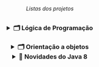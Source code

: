 <h6 align="center"> Listas dos projetos </h6>
<h3 align="center">   
<details>
<summary> 🗂️ Lógica de Programação </summary> <br>
<h5 align=left>
<a href="https://github.com/gladsonsimoes/ConteudosDeJava/tree/main/src/com/company/logica_de_programacao/variaveis_e_constantes"> 📂 </a> 01. Variaveis e constantes <br> <br>
    <a href="https://github.com/gladsonsimoes/ConteudosDeJava/tree/main/src/com/company/logica_de_programacao/operadores"> 📂 </a>  02. Operadores <br><br>
    <a href="https://github.com/gladsonsimoes/ConteudosDeJava/tree/main/src/com/company/logica_de_programacao/estrutura_de_decisao">  📂 </a>  03. Estrutura De Decisao <br><br>
    <a href="https://github.com/gladsonsimoes/ConteudosDeJava/tree/main/src/com/company/logica_de_programacao/Iteracao">  📂 </a>  04. Iteracao <br><br>
    <a href="https://github.com/gladsonsimoes/ConteudosDeJava/tree/main/src/com/company/logica_de_programacao/vetores">  📂 </a>  05. Vetores <br><br>
    <a href="https://github.com/gladsonsimoes/ConteudosDeJava/tree/main/src/com/company/logica_de_programacao/metodos">  📂 </a>  06. Metodos <br><br>
    <a href="https://github.com/gladsonsimoes/ConteudosDeJava/tree/main/src/com/company/logica_de_programacao/programacao_orientada_a_objetos"> 📂 </a>  07. programacao orientada a objetos <br><br>
    <a href="https://github.com/gladsonsimoes/ConteudosDeJava/tree/main/src/com/company/logica_de_programacao/leitura_e_escrita_de_dados_em_arquivos">  📂 </a>  08. leitura e escrita de dados em arquivos <br><br>
    <a href="https://github.com/gladsonsimoes/ConteudosDeJava/tree/main/src/com/company/logica_de_programacao/algoritmos_avancado">  📂 </a>  09. Algoritmos avançado<br><br>
</details> 
    
<h3 align="center">
<details>
<summary> 🗂️ Orientação a objetos </summary>
 <h4 align=left>
   <details>
    <summary> 📁 Parte 1 </summary> <br>    
       <h5>
        <a href="https://github.com/gladsonsimoes/ConteudosDeJava/tree/main/src/com/company/orientacao_a_objetos/orientacao_a_objetos_parte1/acessando_atributos_de_objetos/">  📂 </a> 01 - Criando atributos de objetos <br><br>
         <a href="https://github.com/gladsonsimoes/ConteudosDeJava/tree/main/src/com/company/orientacao_a_objetos/orientacao_a_objetos_parte1/composicao_objetos/"> 📂 </a> 02 - Composição Objetos <br><br>
         <a href="https://github.com/gladsonsimoes/ConteudosDeJava/tree/main/src/com/company/orientacao_a_objetos/orientacao_a_objetos_parte1/valores_padrao/"> 📂 </a> 03 - Valores Padrão <br><br>
         <a href="https://github.com/gladsonsimoes/ConteudosDeJava/tree/main/src/com/company/orientacao_a_objetos/orientacao_a_objetos_parte1/array/"> 📂 </a> 04 - array <br><br>
        </h5>
      </h4>
    
 <h4 align="left">
   <details>
     <summary>📁 Parte 2 </summary> <br>
     <h5>
     <a href="https://github.com/gladsonsimoes/ConteudosDeJava/tree/main/src/com/company/orientacao_a_objetos/orientacao_a_objetos_parte2/o_objeto_this/"> 📂 </a> 05 - o objeto This <br><br>
     <a href="https://github.com/gladsonsimoes/ConteudosDeJava/tree/main/src/com/company/orientacao_a_objetos/orientacao_a_objetos_parte2/construtores/"> 📂 </a> 06 - Teste Construtor(Construtores) <br><br>
     <a href="https://github.com/gladsonsimoes/ConteudosDeJava/tree/main/src/com/company/orientacao_a_objetos/orientacao_a_objetos_parte2/encapsulamento_e_modificadores_de_acesso_public_e_private/"> 📂 </a> 07 - Encapsulamento <br><br>
     <a href="https://github.com/gladsonsimoes/ConteudosDeJava/tree/main/src/com/company/orientacao_a_objetos/orientacao_a_objetos_parte2/modificador_de_acesso_default/"> 📂 </a> 08 - modificador_de_acesso_default <br><br>
     <a href="https://github.com/gladsonsimoes/ConteudosDeJava/tree/main/src/com/company/orientacao_a_objetos/orientacao_a_objetos_parte2/modificadores_static_e_final/"> 📂 </a> 09 - modificadores_static_e_final <br><br>
     <a href="https://github.com/gladsonsimoes/ConteudosDeJava/tree/main/src/com/company/orientacao_a_objetos/orientacao_a_objetos_parte2/desafio_objeto_this_e_construtores/"> 📂 </a> 10 - desafio_objeto_this_e_construtores <br><br>
     <a href="https://github.com/gladsonsimoes/ConteudosDeJava/tree/main/src/com/company/orientacao_a_objetos/orientacao_a_objetos_parte2/desafio_static_e_final_5_11/"> 📂 </a> 11 - desafio_static_e_final (5_11)<br><br>
     <a href="https://github.com/gladsonsimoes/ConteudosDeJava/tree/main/src/com/company/orientacao_a_objetos/orientacao_a_objetos_parte2/enumeracoes_5_12/"> 📂 </a> 12 - enumeracoes (5_12) <br><br>
     <a href="https://github.com/gladsonsimoes/ConteudosDeJava/tree/main/src/com/company/orientacao_a_objetos/orientacao_a_objetos_parte2/desafio_pacotes_e_enumeracoes_5_13/"> 📂 </a> 13 - desafio_pacotes_e_enumeracoes (5_13) <br><br>
     <a href="https://github.com/gladsonsimoes/ConteudosDeJava/tree/main/src/com/company/orientacao_a_objetos/orientacao_a_objetos_parte2/heranca_e_modificador_protected_5_14/"> 📂 </a> 14 - heranca_e_modificador_protected (5_14) <br><br>
     <a href="https://github.com/gladsonsimoes/ConteudosDeJava/tree/main/src/com/company/orientacao_a_objetos/orientacao_a_objetos_parte2/sobreposicao_5_16/"> 📂 </a> 15 - sobreposicao (5_16) <br><br>
     <a href="https://github.com/gladsonsimoes/ConteudosDeJava/tree/main/src/com/company/orientacao_a_objetos/orientacao_a_objetos_parte2/desafio_heranca_e_sobreposicao_5_17/"> 📂 </a> 16 - desafio heranca e sobreposicao (5_17) <br><br>
     <a href="https://github.com/gladsonsimoes/ConteudosDeJava/tree/main/src/com/company/orientacao_a_objetos/orientacao_a_objetos_parte2/_5_18_sobrecarga/"> 📂 </a> 17 - sobrecarga (5_18)<br><br>
     <a href="https://github.com/gladsonsimoes/ConteudosDeJava/tree/main/src/com/company/orientacao_a_objetos/orientacao_a_objetos_parte2/_5_19_exercicio_sobrecarga/"> 📂 </a> 18 - exercicio_sobrecarga (5_19)<br><br>
     <a href="https://github.com/gladsonsimoes/ConteudosDeJava/tree/main/src/com/company/orientacao_a_objetos/orientacao_a_objetos_parte2/_5_20_polimorfismo/"> 📂 </a> 19 - polimorfismo - cast de objeto (5_20)<br><br>
     <a href="https://github.com/gladsonsimoes/ConteudosDeJava/tree/main/src/com/company/orientacao_a_objetos/orientacao_a_objetos_parte2/_5_21_classes_abstratas/"> 📂 </a> 20 - Classes Abstratas (5_21)<br><br>
     <a href="https://github.com/gladsonsimoes/ConteudosDeJava/tree/main/src/com/company/orientacao_a_objetos/orientacao_a_objetos_parte2/_5_21_classes_abstratas/"> 📂 </a> 21 - desafio_polimorfismo_e_classes_abstrata (5_22)<br><br>
     <a href="https://github.com/gladsonsimoes/ConteudosDeJava/tree/main/src/com/company/orientacao_a_objetos/orientacao_a_objetos_parte2/_5_23_interfaces/"> 📂 </a> 22 - interfaces (5_23)<br><br>
     <a href="https://github.com/gladsonsimoes/ConteudosDeJava/tree/main/src/com/company/orientacao_a_objetos/orientacao_a_objetos_parte2/_5_24_exercicio_interface_e_polimorfismo/desafio/"> 📂 </a> 23 - exercicio_interface_e_polimorfismo (5_24) <br><br> 
   </h5>
  </h4>
    
<h4 align="left">
 <details>
  <summary> 📁 Tópicos avançados </summary> <br>
    <a href="https://github.com/gladsonsimoes/ConteudosDeJava/tree/main/src/com/company/orientacao_a_objetos/topicos_avancados/_6_2_classe_java_lang_math/"> 📂 </a> 24 - classe java lang math (6_2) <br><br> 
    <a href="https://github.com/gladsonsimoes/ConteudosDeJava/tree/main/src/com/company/orientacao_a_objetos/topicos_avancados/_6_3_desafio_java_lang_math/"> 📂 </a> 25 - Desafio classe java lang math (6_3)<br><br> 
    <a href="https://github.com/gladsonsimoes/ConteudosDeJava/tree/main/src/com/company/orientacao_a_objetos/topicos_avancados/_6_4_tratando_e_lancando_excecoes/"> 📂 </a> 26 - tratando e lancando_excecoes (6_4)<br><br> 
    <a href="https://github.com/gladsonsimoes/ConteudosDeJava/tree/main/src/com/company/orientacao_a_objetos/topicos_avancados/_6_5_desafio_excecoes/"> 📂 </a> 27 - desafio excecoes (6_5)<br><br> 
    <a href="https://github.com/gladsonsimoes/ConteudosDeJava/tree/main/src/com/company/orientacao_a_objetos/topicos_avancados/_6_6_Classes_StringBuffer_e_StringBuilder/"> 📂 </a> 28 - Classes StringBuffer e StringBuilder (6_6)<br><br> 
    <a href="https://github.com/gladsonsimoes/ConteudosDeJava/tree/main/src/com/company/orientacao_a_objetos/topicos_avancados/_6_7_trabalhando_com_datas/"> 📂 </a> 29 - trabalhando com datas (6_7)<br><br> 
    <a href="https://github.com/gladsonsimoes/ConteudosDeJava/tree/main/src/com/company/orientacao_a_objetos/topicos_avancados/_6_8_desafio_datas/"> 📂 </a> 30 - desafio datas (6_8)<br><br> 
    <a href="https://github.com/gladsonsimoes/ConteudosDeJava/tree/main/src/com/company/orientacao_a_objetos/topicos_avancados/_6_9_trabalhando_com_numeros/"> 📂 </a> 31 - trabalhando com numeros (6_9)<br><br> 
    <a href="https://github.com/gladsonsimoes/ConteudosDeJava/tree/main/src/com/company/orientacao_a_objetos/topicos_avancados/_6_10_desafio_numeros/"> 📂 </a> 32 - desafio numeros (6_10)<br><br> 
    <a href="https://github.com/gladsonsimoes/ConteudosDeJava/tree/main/src/com/company/orientacao_a_objetos/topicos_avancados/_6_11_collections_framework/"> 📂 </a> 33 - collections framework (6_11)<br><br> 
    <a href="https://github.com/gladsonsimoes/ConteudosDeJava/tree/main/src/com/company/orientacao_a_objetos/topicos_avancados/_6_12_metodos_equals_e_hashCode/"> 📂 </a> 34 - metodos equals e hashCode (6_12)<br><br> 
    <a href="https://github.com/gladsonsimoes/ConteudosDeJava/tree/main/src/com/company/orientacao_a_objetos/topicos_avancados/_6_13_desafio_collections/"> 📂 </a> 35 - desafio collections (6_13)<br><br> 
    <a href="https://github.com/gladsonsimoes/ConteudosDeJava/tree/main/src/com/company/orientacao_a_objetos/topicos_avancados/_6_18_ordenando_objetos/"> 📂 </a> 36 - ordenando objetos (6_18)<br><br> 
  </h4>
       
<h4 align="left">
<details>
  <summary> 📁 Mais detalhes e frameworks </summary> <br>
    <a href="https://github.com/gladsonsimoes/ConteudosDeJava/tree/main/src/com/company/orientacao_a_objetos/mais_detalhes_e_framework/_7_1_metodos_da_classe_string/"> 📂 </a> 37 - metodos_da_classe_string (7_1)<br><br>
    <a href="https://github.com/gladsonsimoes/ConteudosDeJava/tree/main/src/com/company/orientacao_a_objetos/mais_detalhes_e_framework/_7_3_joptionpane/"> 📂 </a> 38 - joptionpane (7_2) <br><br>
    <a href="https://github.com/gladsonsimoes/ConteudosDeJava/tree/main/src/com/company/orientacao_a_objetos/mais_detalhes_e_framework/_7_11_introducao_a_generics"> 📁 </a> 39 - introducao_a_generics (7_11) <br><br>
    </details>
<h4 align="left">
<details>
  <summary> 📁 Serializacao </summary> <br> 
    <a href="https://github.com/gladsonsimoes/ConteudosDeJava/tree/main/src/com/company/orientacao_a_objetos/serializacao_de_objetos/_9_1_salvando_e_lendo_objetos_em_arquivo"> 📂 </a> 40 - salvando e lendo objetos em arquivo (9_1) <br><br>
    <a href="https://github.com/gladsonsimoes/ConteudosDeJava/tree/main/src/com/company/orientacao_a_objetos/serializacao_de_objetos/_9_2_enviando_objetos_na_rede"> 📂 </a> 41 - enviando objetos na rede (9_2) <br><br>
    </details>
<h4 align="left">
 <details>
   <summary> 📁 Novidades do java 7 </summary><br>    
    <a href="https://github.com/gladsonsimoes/ConteudosDeJava/tree/main/src/com/company/orientacao_a_objetos/novidades_do_java_7/_10_1_separador_de_digitos_em_literais_numericos"> 📂 </a> 42 - separador de digitos em literais numericos (10_1) <br><br>
    <a href="https://github.com/gladsonsimoes/ConteudosDeJava/tree/main/src/com/company/orientacao_a_objetos/novidades_do_java_7/_10_2_switch_case_com_string"> 📂 </a> 43 - Switch case com String (10_2)<br><br>
    <a href="https://github.com/gladsonsimoes/ConteudosDeJava/tree/main/src/com/company/orientacao_a_objetos/novidades_do_java_7/_10_3_diamond"> 📂 </a> 44 - Diamond (10_3) <br><br>
    <a href="https://github.com/gladsonsimoes/ConteudosDeJava/tree/main/src/com/company/orientacao_a_objetos/novidades_do_java_7/_10_4_try_with_resources_e_multi_catch"> 📂 </a> 45 - try with resources e multi catch (10_4) <br><br>
  </details>
</details>
        <details>
        <summary> 📁 Novidades do Java 8 </summary> <br>   
            <h4 align="left">
        <a href="https://github.com/gladsonsimoes/ConteudosDeJava/tree/main/src/com/company/orientacao_a_objetos/novidades_do_java_8/_11_1_introducao_ao_lambda"> 📂 </a> 47 - introducao_ao_lambda (11_1) <br><br>
        <a href="https://github.com/gladsonsimoes/ConteudosDeJava/tree/main/src/com/company/orientacao_a_objetos/novidades_do_java_8/_11_2_referencia_a_metodos"> 📂 </a> 48 - referencia_a_metodos (11_2)<br><br>
        <a href=""> 📂 </a> 49 - Interfaces Funcionais (11-3)<br><br>
        <a href=""> 📂 </a> 50 - Introdução ao Stream (11-4)<br><br>
        <a href=""> 📂 </a> 51 - Api de Data (11-8)<br><br>
      </h4>
</details>

<!-- <h4> Visão Geral: </h4>
    
    Lógica de Programação -->
    
    
